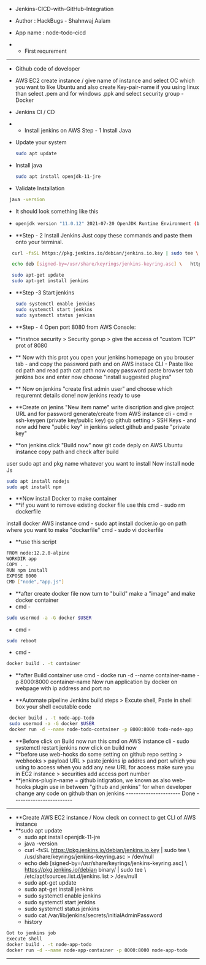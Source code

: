 - Jenkins-CICD-with-GitHub-Integration
- Author : HackBugs - Shahnwaj Aalam
- App name : node-todo-cicd

- - First requrement 
-------------------------
- Github code of doveloper
- AWS EC2 create instance / give name of instance and select OC which you want to like Ubuntu and also create Key-pair-name 
if you using linux than select .pem and for windows .ppk and select security group
-Docker 
- Jenkins CI / CD

- - Install jenkins on AWS
Step - 1 Install Java
- Update your system
  ```sh
  sudo apt update
  ```
- Install java
  ```sh
  sudo apt install openjdk-11-jre
  ```
- Validate Installation
```sh
 java -version
```
- It should look something like this
- ```sh
  openjdk version "11.0.12" 2021-07-20 OpenJDK Runtime Environment (build 11.0.12+7-post-Debian-2) OpenJDK 64-Bit Server VM (build 11.0.12+7-post-Debian-2, mixed mode, sharing)
  ```
- **Step - 2 Install Jenkins
Just copy these commands and paste them onto your terminal.
```sh
  curl -fsSL https://pkg.jenkins.io/debian/jenkins.io.key | sudo tee \   /usr/share/keyrings/jenkins-keyring.asc > /dev/null
```
```sh
  echo deb [signed-by=/usr/share/keyrings/jenkins-keyring.asc] \   https://pkg.jenkins.io/debian binary/ | sudo tee \   /etc/apt/sources.list.d/jenkins.list > /dev/null
```
```sh
  sudo apt-get update 
  sudo apt-get install jenkins
```
- **Step -3 Start jenkins
  ```sh
  sudo systemctl enable jenkins
  sudo systemctl start jenkins
  sudo systemctl status jenkins

- **Step - 4 Open port 8080 from AWS Console:

- **instnce security > Security gorup > give the access of "custom TCP" prot of 8080
- ** Now with this prot you open your jenkins homepage on you brouser tab - and copy the password path and on AWS instace CLI - Paste like cd path 
 and read path cat path now copy password paste browser tab jenkins box and enter now choose "install suggested plugins"
 - ** Now on jenkins "create first admin user" and choose which requremnt details done! now jenkins ready to use

 - **Create on jenins "New item name" write discription and give project URL and for password generate/create from AWS instance cli - cmd =  ssh-keygen (private key/public key)
 go github setting > SSH Keys - and now add here "public key" in jenkins select github and paste "private key"
 - **on jenkins click "Build now" now git code deply on AWS Ubuntu instance copy path and check after build

 user sudo apt and pkg name whatever you want to install
 Now install node Js
 ```sh
 sudo apt install nodejs
 sudo apt install npm
```
 - **Now install Docker to make container
 - **if you want to remove existing docker file use this cmd - sudo rm dockerfile

 install docker AWS instance cmd - sudo apt install docker.io
 go on path where you want to make "dockerfile" cmd - sudo vi dockerfile
 - **use this script
 ```sh
 FROM node:12.2.0-alpine
 WORKDIR app
 COPY . .
 RUN npm install
 EXPOSE 8000
 CMD ["node","app.js"]
```
 - **after create docker file now turn to "build" make a "image" and make docker container 
 - cmd - 
 ```sh
 sudo usermod -a -G docker $USER
```
 - cmd - 
 ```sh
 sudo reboot
 ```
 - cmd - 
 ```sh
 docker build . -t container
```

 - **after Build container use cmd - docke run -d --name container-name -p 8000:8000 container-name
 Now run application by docker on webpage with ip address and port no

 - **Automate pipeline
 Jenkins build steps > Excute shell, Paste in shell box your shell excutable code
```sh
 docker build . -t node-app-todo
 sudo usermod -a -G docker $USER
 docker run -d --name node-todo-container -p 8000:8000 todo-node-app
```
 
 - **Before click on Build now run this cmd on AWS instance cli -  sudo systemctl restart jenkins now click on build now
 - **before use web-hooks do some setting on github repo setting > webhooks > payload URL > paste jenkins ip addres and port which you using to access
 when you add any new URL for access make sure you in EC2 instance > securities add access port number 
 - **jenkins-plugin-name = github intigration, we known as also web-hooks plugin use in between "github and jenkins" for when developer change any code on github than on jenkins 
 ---------------------- Done ------------------------
 
--------------------------------------------------------------------------------------------------------------
- **Create AWS EC2 instance / Now cleck on connect to get CLI of AWS instance
- **sudo apt update
     - sudo apt install openjdk-11-jre
     - java -version
     - curl -fsSL https://pkg.jenkins.io/debian/jenkins.io.key | sudo tee \   /usr/share/keyrings/jenkins-keyring.asc > /dev/null 
     - echo deb [signed-by=/usr/share/keyrings/jenkins-keyring.asc] \   https://pkg.jenkins.io/debian binary/ | sudo tee \   /etc/apt/sources.list.d/jenkins.list > /dev/null
     - sudo apt-get update 
     - sudo apt-get install jenkins
     - sudo systemctl enable jenkins
     - sudo systemctl start jenkins
     - sudo systemctl status jenkins
     - sudo cat /var/lib/jenkins/secrets/initialAdminPassword
     - history
```sh
Got to jenkins job
Execute shell 
docker build . -t node-app-todo
docker run -d --name node-app-container -p 8000:8000 node-app-todo
```
--------------------------------------------------------------------------------------------------



